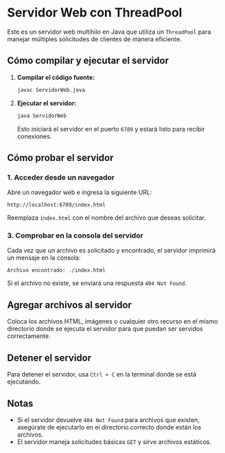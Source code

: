 # Servidor Web con ThreadPool

Este es un servidor web multihilo en Java que utiliza un `ThreadPool` para manejar múltiples solicitudes de clientes de manera eficiente.

## Cómo compilar y ejecutar el servidor

1. **Compilar el código fuente:**
   ```sh
   javac ServidorWeb.java
   ```

2. **Ejecutar el servidor:**
   ```sh
   java ServidorWeb
   ```
   Esto iniciará el servidor en el puerto `6789` y estará listo para recibir conexiones.

## Cómo probar el servidor

### 1. Acceder desde un navegador
Abre un navegador web e ingresa la siguiente URL:
```
http://localhost:6789/index.html
```
Reemplaza `index.html` con el nombre del archivo que deseas solicitar.

### 3. Comprobar en la consola del servidor
Cada vez que un archivo es solicitado y encontrado, el servidor imprimirá un mensaje en la consola:
```
Archivo encontrado: ./index.html
```
Si el archivo no existe, se enviará una respuesta `404 Not Found`.

## Agregar archivos al servidor
Coloca los archivos HTML, imágenes o cualquier otro recurso en el mismo directorio donde se ejecuta el servidor para que puedan ser servidos correctamente.

## Detener el servidor
Para detener el servidor, usa `Ctrl + C` en la terminal donde se está ejecutando.

## Notas
- Si el servidor devuelve `404 Not Found` para archivos que existen, asegúrate de ejecutarlo en el directorio correcto donde están los archivos.
- El servidor maneja solicitudes básicas `GET` y sirve archivos estáticos.
